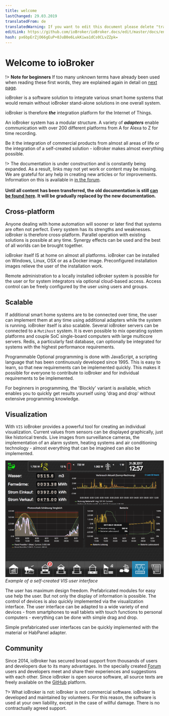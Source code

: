 ```yaml
---
title: welcome
lastChanged: 29.03.2019
translatedFrom: de
translatedWarning: If you want to edit this document please delete "translatedFrom" field, elsewise this document will be translated automatically again
editLink: https://github.com/ioBroker/ioBroker.docs/edit/master/docs/en/README.md
hash: px6bpErZjO66gEuP+0JuB0e6LukKiwa1dCs0CLvZZpk=
---
```

# Welcome to ioBroker
!> **Note for beginners** If too many unknown terms have already been used when reading these first words, they are explained again in detail on [next page](./basics/README.md).

ioBroker is a software solution to integrate various smart home systems that would remain without ioBroker stand-alone solutions in one overall system.

ioBroker is therefore ***the*** integration platform for the Internet of Things.

An ioBroker system has a modular structure. A variety of ***adapters*** enable communication with over 200 different platforms from A for Alexa to Z for time recording.

Be it the integration of commercial products from almost all areas of life or the integration of a self-created solution - ioBroker makes almost everything possible.

!> The documentation is under construction and is constantly being expanded. As a result, links may not yet work or content may be missing. We are grateful for any help in creating new articles or for improvements. Information on this is available in [in the forum](https://forum.iobroker.net). <br><br> **Until all content has been transferred, the old documentation is still [can be found here](https://www.iobroker.net/docu/). It will be gradually replaced by the new documentation.**

## Cross-platform
Anyone dealing with home automation will sooner or later find that systems are often not perfect. Every system has its strengths and weaknesses. ioBroker is therefore cross-platform. Parallel operation with existing solutions is possible at any time. Synergy effects can be used and the best of all worlds can be brought together.

ioBroker itself IS at home on almost all platforms. ioBroker can be installed on Windows, Linux, OSX or as a Docker image.
Preconfigured installation images relieve the user of the installation work.

Remote administration to a locally installed ioBroker system is possible for the user or for system integrators via optional cloud-based access. Access control can be freely configured by the user using users and groups.

## Scalable
If additional smart home systems are to be connected over time, the user can implement them at any time using additional adapters while the system is running. ioBroker itself is also scalable.
Several ioBroker servers can be connected to a `Mutihost` system.
It is even possible to mix operating system platforms and couple SoC single-board computers with large multicore servers.
Redis, a particularly fast database, can optionally be integrated for systems with the highest performance requirements.

Programmable
Optional programming is done with JavaScript, a scripting language that has been continuously developed since 1995. This is easy to learn, so that new requirements can be implemented quickly. This makes it possible for everyone to contribute to ioBroker and for individual requirements to be implemented.

For beginners in programming, the 'Blockly' variant is available, which enables you to quickly get results yourself using 'drag and drop' without extensive programming knowledge.

## Visualization
With `VIS` ioBroker provides a powerful tool for creating an individual visualization. Current values from sensors can be displayed graphically, just like historical trends. Live images from surveillance cameras, the implementation of an alarm system, heating systems and air conditioning technology - almost everything that can be imagined can also be implemented.

![VIS](../de/media/vis2.png) *Example of a self-created VIS user interface*

The user has maximum design freedom. Prefabricated modules for easy use help the user. But not only the display of information is possible. The control of devices is also quickly implemented via the visualization interface. The user interface can be adapted to a wide variety of end devices - from smartphones to wall tablets with touch functions to personal computers - everything can be done with simple drag and drop.

Simple prefabricated user interfaces can be quickly implemented with the material or HabPanel adapter.

## Community
Since 2014, ioBroker has secured broad support from thousands of users and developers due to its many advantages. In the specially created [Forum](https://forum.iobroker.net) users and developers meet and share their experiences and suggestions with each other. Since ioBroker is open source software, all source texts are freely available on the [GitHub](https://github.com/ioBroker) platform.

?> What ioBroker is not: ioBroker is not commercial software. ioBroker is developed and maintained by volunteers. For this reason, the software is used at your own liability, except in the case of willful damage.
There is no contractually agreed support.

[im Forum]: https://forum.iobroker.net/viewtopic.php?f=8&t=16933